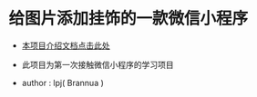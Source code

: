 # 给图片添加挂饰的一款微信小程序

- [本项目介绍文档点击此处](https://blog.csdn.net/Brannua/article/details/105144174)

- 此项目为第一次接触微信小程序的学习项目

- author : lpj( Brannua )
